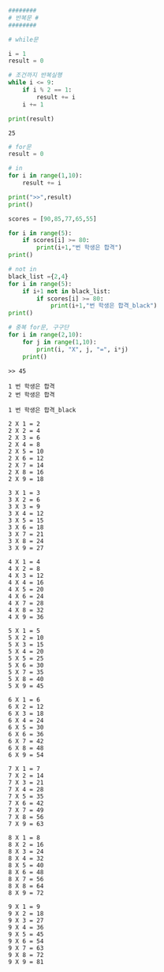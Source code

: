 ```python
########
# 반복문 #
########
```


```python
# while문

i = 1
result = 0

# 조건까지 반복실행
while i <= 9:
    if i % 2 == 1:
        result += i
    i += 1

print(result)
```

    25



```python
# for문
result = 0

# in
for i in range(1,10):
    result += i

print(">>",result)
print()

scores = [90,85,77,65,55]

for i in range(5):
    if scores[i] >= 80:
        print(i+1,"번 학생은 합격")
print()

# not in
black_list ={2,4}
for i in range(5):
    if i+1 not in black_list:
        if scores[i] >= 80:
            print(i+1,"번 학생은 합격_black")
print()

# 중복 for문, 구구단
for i in range(2,10):
    for j in range(1,10):
        print(i, "X", j, "=", i*j)
    print()

```

    >> 45
    
    1 번 학생은 합격
    2 번 학생은 합격
    
    1 번 학생은 합격_black
    
    2 X 1 = 2
    2 X 2 = 4
    2 X 3 = 6
    2 X 4 = 8
    2 X 5 = 10
    2 X 6 = 12
    2 X 7 = 14
    2 X 8 = 16
    2 X 9 = 18
    
    3 X 1 = 3
    3 X 2 = 6
    3 X 3 = 9
    3 X 4 = 12
    3 X 5 = 15
    3 X 6 = 18
    3 X 7 = 21
    3 X 8 = 24
    3 X 9 = 27
    
    4 X 1 = 4
    4 X 2 = 8
    4 X 3 = 12
    4 X 4 = 16
    4 X 5 = 20
    4 X 6 = 24
    4 X 7 = 28
    4 X 8 = 32
    4 X 9 = 36
    
    5 X 1 = 5
    5 X 2 = 10
    5 X 3 = 15
    5 X 4 = 20
    5 X 5 = 25
    5 X 6 = 30
    5 X 7 = 35
    5 X 8 = 40
    5 X 9 = 45
    
    6 X 1 = 6
    6 X 2 = 12
    6 X 3 = 18
    6 X 4 = 24
    6 X 5 = 30
    6 X 6 = 36
    6 X 7 = 42
    6 X 8 = 48
    6 X 9 = 54
    
    7 X 1 = 7
    7 X 2 = 14
    7 X 3 = 21
    7 X 4 = 28
    7 X 5 = 35
    7 X 6 = 42
    7 X 7 = 49
    7 X 8 = 56
    7 X 9 = 63
    
    8 X 1 = 8
    8 X 2 = 16
    8 X 3 = 24
    8 X 4 = 32
    8 X 5 = 40
    8 X 6 = 48
    8 X 7 = 56
    8 X 8 = 64
    8 X 9 = 72
    
    9 X 1 = 9
    9 X 2 = 18
    9 X 3 = 27
    9 X 4 = 36
    9 X 5 = 45
    9 X 6 = 54
    9 X 7 = 63
    9 X 8 = 72
    9 X 9 = 81
    



```python

```
